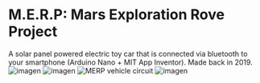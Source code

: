 # M.E.R.P: Mars Exploration Rove Project
A solar panel powered electric toy car that is connected via bluetooth to your smartphone (Arduino Nano + MIT App Inventor). Made back in 2019.
![imagen](https://user-images.githubusercontent.com/13150712/132242382-e7fb0033-58fb-4f66-8d58-293835fba049.png)
![imagen](https://user-images.githubusercontent.com/13150712/132242415-76016ba9-c64e-46a2-bc38-49f568c233f8.png)
![MERP vehicle circuit](https://user-images.githubusercontent.com/13150712/132242449-a1560bd4-7f0f-491e-8322-6e05e7aa1214.jpg)
![imagen](https://user-images.githubusercontent.com/13150712/132242541-14f4f310-2ca6-4b3f-aecc-1a2a5c844422.png)
